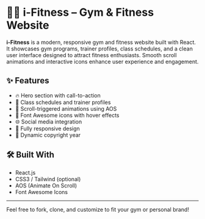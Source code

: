 # 🏋️‍♂️ i-Fitness – Gym & Fitness Website

**i-Fitness** is a modern, responsive gym and fitness website built with React. It showcases gym programs, trainer profiles, class schedules, and a clean user interface designed to attract fitness enthusiasts. Smooth scroll animations and interactive icons enhance user experience and engagement.

## ✨ Features

- 🔥 Hero section with call-to-action
- 📅 Class schedules and trainer profiles
- 🎯 Scroll-triggered animations using AOS
- 🎨 Font Awesome icons with hover effects
- 🌐 Social media integration
- 📱 Fully responsive design
- 📆 Dynamic copyright year

## 🛠️ Built With

- React.js
- CSS3 / Tailwind (optional)
- AOS (Animate On Scroll)
- Font Awesome Icons

---

Feel free to fork, clone, and customize to fit your gym or personal brand!

